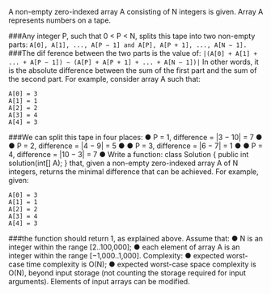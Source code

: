 A non-empty zero-indexed array A consisting of N integers is given. Array A represents
numbers on a tape.

###Any integer P, such that 0 < P < N, splits this tape into two non-empty parts:
```A[0], A[1], ..., A[P − 1] and A[P], A[P + 1], ..., A[N − 1].```
###The dif ference between the two parts is the value of: 
```|(A[0] + A[1] + ... + A[P − 1]) − (A[P] + A[P + 1] + ... + A[N − 1])|```
In other words, it is the absolute difference between the sum of the first part and the sum of the
second part.
For example, consider array A such that:
```
A[0] = 3
A[1] = 1
A[2] = 2
A[3] = 4
A[4] = 3
```
###We can split this tape in four places:
● P = 1, difference = |3 − 10| = 7
●
● P = 2, difference = |4 − 9| = 5
●
● P = 3, difference = |6 − 7| = 1
●
● P = 4, difference = |10 − 3| = 7
●
Write a function:
class Solution { public int solution(int[] A); }
that, given a non-empty zero-indexed array A of N integers, returns the minimal difference that
can be achieved.
For example, given:
```
A[0] = 3
A[1] = 1
A[2] = 2
A[3] = 4
A[4] = 3
```
###the function should return 1, as explained above.
Assume that:
● N is an integer within the range [2..100,000];
● each element of array A is an integer within the range [−1,000..1,000].
Complexity:
● expected worst-case time complexity is O(N);
● expected worst-case space complexity is O(N), beyond input storage (not counting
the storage required for input arguments).
Elements of input arrays can be modified.
